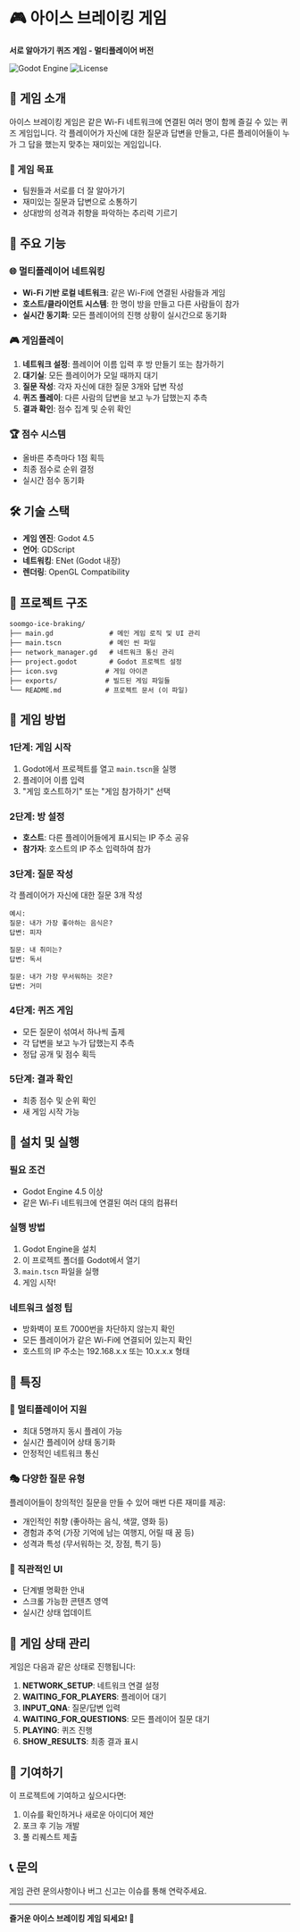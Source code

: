 # 🎮 아이스 브레이킹 게임

**서로 알아가기 퀴즈 게임 - 멀티플레이어 버전**

![Godot Engine](https://img.shields.io/badge/Godot-4.5-blue.svg)
![License](https://img.shields.io/badge/license-MIT-green.svg)

## 📖 게임 소개

아이스 브레이킹 게임은 같은 Wi-Fi 네트워크에 연결된 여러 명이 함께 즐길 수 있는 퀴즈 게임입니다. 
각 플레이어가 자신에 대한 질문과 답변을 만들고, 다른 플레이어들이 누가 그 답을 했는지 맞추는 재미있는 게임입니다.

### 🎯 게임 목표
- 팀원들과 서로를 더 잘 알아가기
- 재미있는 질문과 답변으로 소통하기
- 상대방의 성격과 취향을 파악하는 추리력 기르기

## 🚀 주요 기능

### 🌐 멀티플레이어 네트워킹
- **Wi-Fi 기반 로컬 네트워크**: 같은 Wi-Fi에 연결된 사람들과 게임
- **호스트/클라이언트 시스템**: 한 명이 방을 만들고 다른 사람들이 참가
- **실시간 동기화**: 모든 플레이어의 진행 상황이 실시간으로 동기화

### 🎮 게임플레이
1. **네트워크 설정**: 플레이어 이름 입력 후 방 만들기 또는 참가하기
2. **대기실**: 모든 플레이어가 모일 때까지 대기
3. **질문 작성**: 각자 자신에 대한 질문 3개와 답변 작성
4. **퀴즈 플레이**: 다른 사람의 답변을 보고 누가 답했는지 추측
5. **결과 확인**: 점수 집계 및 순위 확인

### 🏆 점수 시스템
- 올바른 추측마다 1점 획득
- 최종 점수로 순위 결정
- 실시간 점수 동기화

## 🛠️ 기술 스택

- **게임 엔진**: Godot 4.5
- **언어**: GDScript
- **네트워킹**: ENet (Godot 내장)
- **렌더링**: OpenGL Compatibility

## 📁 프로젝트 구조

```
soomgo-ice-braking/
├── main.gd              # 메인 게임 로직 및 UI 관리
├── main.tscn            # 메인 씬 파일
├── network_manager.gd   # 네트워크 통신 관리
├── project.godot        # Godot 프로젝트 설정
├── icon.svg            # 게임 아이콘
├── exports/            # 빌드된 게임 파일들
└── README.md           # 프로젝트 문서 (이 파일)
```

## 🎯 게임 방법

### 1단계: 게임 시작
1. Godot에서 프로젝트를 열고 `main.tscn`을 실행
2. 플레이어 이름 입력
3. "게임 호스트하기" 또는 "게임 참가하기" 선택

### 2단계: 방 설정
- **호스트**: 다른 플레이어들에게 표시되는 IP 주소 공유
- **참가자**: 호스트의 IP 주소 입력하여 참가

### 3단계: 질문 작성
각 플레이어가 자신에 대한 질문 3개 작성
```
예시:
질문: 내가 가장 좋아하는 음식은?
답변: 피자

질문: 내 취미는?
답변: 독서

질문: 내가 가장 무서워하는 것은?
답변: 거미
```

### 4단계: 퀴즈 게임
- 모든 질문이 섞여서 하나씩 출제
- 각 답변을 보고 누가 답했는지 추측
- 정답 공개 및 점수 획득

### 5단계: 결과 확인
- 최종 점수 및 순위 확인
- 새 게임 시작 가능

## 🔧 설치 및 실행

### 필요 조건
- Godot Engine 4.5 이상
- 같은 Wi-Fi 네트워크에 연결된 여러 대의 컴퓨터

### 실행 방법
1. Godot Engine을 설치
2. 이 프로젝트 폴더를 Godot에서 열기
3. `main.tscn` 파일을 실행
4. 게임 시작!

### 네트워크 설정 팁
- 방화벽이 포트 7000번을 차단하지 않는지 확인
- 모든 플레이어가 같은 Wi-Fi에 연결되어 있는지 확인
- 호스트의 IP 주소는 192.168.x.x 또는 10.x.x.x 형태

## 🎨 특징

### 👥 멀티플레이어 지원
- 최대 5명까지 동시 플레이 가능
- 실시간 플레이어 상태 동기화
- 안정적인 네트워크 통신

### 🎭 다양한 질문 유형
플레이어들이 창의적인 질문을 만들 수 있어 매번 다른 재미를 제공:
- 개인적인 취향 (좋아하는 음식, 색깔, 영화 등)
- 경험과 추억 (가장 기억에 남는 여행지, 어릴 때 꿈 등)
- 성격과 특성 (무서워하는 것, 장점, 특기 등)

### 📱 직관적인 UI
- 단계별 명확한 안내
- 스크롤 가능한 콘텐츠 영역
- 실시간 상태 업데이트

## 🔄 게임 상태 관리

게임은 다음과 같은 상태로 진행됩니다:

1. **NETWORK_SETUP**: 네트워크 연결 설정
2. **WAITING_FOR_PLAYERS**: 플레이어 대기
3. **INPUT_QNA**: 질문/답변 입력
4. **WAITING_FOR_QUESTIONS**: 모든 플레이어 질문 대기
5. **PLAYING**: 퀴즈 진행
6. **SHOW_RESULTS**: 최종 결과 표시

## 🤝 기여하기

이 프로젝트에 기여하고 싶으시다면:

1. 이슈를 확인하거나 새로운 아이디어 제안
2. 포크 후 기능 개발
3. 풀 리퀘스트 제출

## 📞 문의

게임 관련 문의사항이나 버그 신고는 이슈를 통해 연락주세요.

---

**즐거운 아이스 브레이킹 게임 되세요! 🎉**
